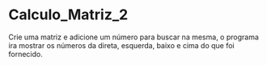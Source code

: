# Calculo_Matriz_2
Crie uma matriz e adicione um número para buscar na mesma, o programa ira mostrar os números da direta, esquerda, baixo e cima do que foi fornecido.
